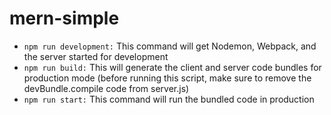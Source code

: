 # mern-simple

* ```npm run development:``` This command will get Nodemon, Webpack, and the server started for development
* ```npm run build:``` This will generate the client and server code bundles for production mode (before running this script, make sure to remove the devBundle.compile code from server.js)
* ```npm run start:``` This command will run the bundled code in production
